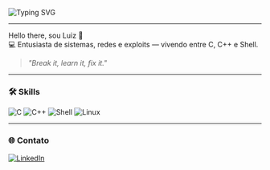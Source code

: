 <p align="left">
  <img src="https://readme-typing-svg.herokuapp.com?font=Fira+Code&weight=500&size=24&duration=4000&pause=1000&color=00FF00&center=true&vCenter=true&width=500&height=50&lines=Hello;Bonjour;Hallo;Salve;Olá;Salaam;Ciao;Zdravo;Hej;Szia;Tere;Aloha;Merhaba" alt="Typing SVG" />
</p>

---

Hello there, sou Luiz 👾  
💻 Entusiasta de sistemas, redes e exploits — vivendo entre C, C++ e Shell.

> *"Break it, learn it, fix it."*

---

### 🛠️ **Skills**
![C](https://img.shields.io/badge/C-111111?style=for-the-badge&logo=c&logoColor=white)
![C++](https://img.shields.io/badge/C++-111111?style=for-the-badge&logo=cpp&logoColor=white)
![Shell](https://img.shields.io/badge/Shell-111111?style=for-the-badge&logo=gnu-bash&logoColor=white)
![Linux](https://img.shields.io/badge/Linux-111111?style=for-the-badge&logo=linux&logoColor=white)

---

### 🌐 Contato  
[![LinkedIn](https://img.shields.io/badge/LinkedIn-%230077B5.svg?style=flat&logo=linkedin&logoColor=white)](https://www.linkedin.com/in/luiz3fernando)
